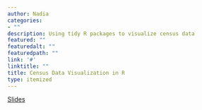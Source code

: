 ```yaml
---
author: Nadia
categories:
- ""
description: Using tidy R packages to visualize census data
featured: ""
featuredalt: ""
featuredpath: ""
link: '#'
linktitle: ""
title: Census Data Visualization in R 
type: itemized
---
```


[Slides](https://nadiantony.netlify.com/slides/presentation.html)
